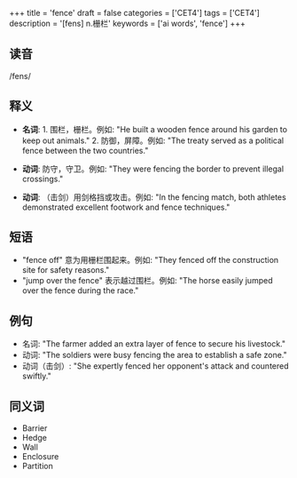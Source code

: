+++
title = 'fence'
draft = false
categories = ['CET4']
tags = ['CET4']
description = '[fens] n.栅栏'
keywords = ['ai words', 'fence']
+++

## 读音
/fens/

## 释义
- **名词**: 1. 围栏，栅栏。例如: "He built a wooden fence around his garden to keep out animals."
   2. 防御，屏障。例如: "The treaty served as a political fence between the two countries."

- **动词**: 防守，守卫。例如: "They were fencing the border to prevent illegal crossings."

- **动词**: （击剑）用剑格挡或攻击。例如: "In the fencing match, both athletes demonstrated excellent footwork and fence techniques."

## 短语
- "fence off" 意为用栅栏围起来。例如: "They fenced off the construction site for safety reasons."
- "jump over the fence" 表示越过围栏。例如: "The horse easily jumped over the fence during the race."

## 例句
- 名词: "The farmer added an extra layer of fence to secure his livestock."
- 动词: "The soldiers were busy fencing the area to establish a safe zone."
- 动词（击剑）: "She expertly fenced her opponent's attack and countered swiftly."

## 同义词
- Barrier
- Hedge
- Wall
- Enclosure
- Partition
